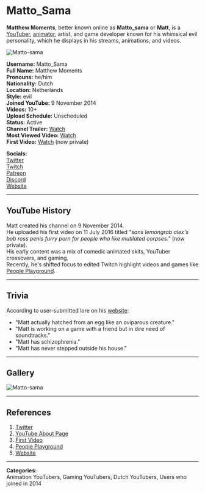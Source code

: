 # Matto_Sama

**Matthew Moments**, better known online as **Matto_sama** or **Matt**, is a [YouTuber](https://www.youtube.com/@matto_sama), [animator](https://matto-sama.neocities.org/), artist, and game developer known for his whimsical evil personality, which he displays in his streams, animations, and videos.

![Matto-sama](https://static.wikia.nocookie.net/youtube/images/a/af/Matto-sama.png/revision/latest/scale-to-width-down/1000?cb=20250113133632)

**Username:** Matto_Sama  
**Full Name:** Matthew Moments  
**Pronouns:** he/him  
**Nationality:** Dutch  
**Location:** Netherlands  
**Style:** evil  
**Joined YouTube:** 9 November 2014  
**Videos:** 10+  
**Upload Schedule:** Unscheduled  
**Status:** Active  
**Channel Trailer:** [Watch](https://www.youtube.com/watch?v=LM9tlX9Cruw)  
**Most Viewed Video:** [Watch](https://www.youtube.com/watch?v=myTqw-4dWFE)  
**First Video:** [Watch](https://www.youtube.com/watch?v=YXrz0gd3Ik) (now private)

**Socials:**  
[Twitter](https://x.com/Matthew_Moments)  
[Twitch](https://www.twitch.tv/matto_sama)  
[Patreon](https://www.patreon.com/Matto_Sama)  
[Discord](https://discord.gg/xF4CpTX7YR)  
[Website](https://matto-sama.neocities.org)

---

## YouTube History

Matt created his channel on 9 November 2014.  
He uploaded his first video on 11 July 2016 titled _"sans lemongrab alex's bob ross penis furry porn for people who like mutilated corpses."_ (now private).  
His early content was a mix of comedic animated skits, YouTuber crossovers, and gaming.  
Recently, he's shifted focus to edited Twitch highlight videos and games like [People Playground](https://store.steampowered.com/app/1118200/People_Playground).

---

## Trivia

According to user-submitted lore on his [website](https://matto-sama.neocities.org/):

- "Matt actually hatched from an egg like an oviparous creature."
- "Matt is working on a game with a friend but in dire need of soundtracks."
- "Matt has schizophrenia."
- "Matt has never stepped outside his house."

---

## Gallery

![Matto-sama](Matto-sama.png)

---

## References

1. [Twitter](https://x.com/Matthew_Moments)  
2. [YouTube About Page](https://www.youtube.com/@matto_sama/about)  
3. [First Video](https://www.youtube.com/watch?v=YXrz0gd3Ik)  
4. [People Playground](https://store.steampowered.com/app/1118200/People_Playground)  
5. [Website](https://matto-sama.neocities.org/)

---

**Categories:**  
Animation YouTubers, Gaming YouTubers, Dutch YouTubers, Users who joined in 2014
